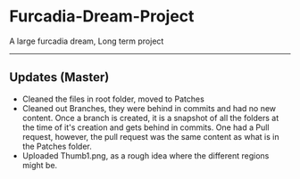 # Furcadia-Dream-Project
A large furcadia dream, Long term project

----

Updates (Master)
--------------

- Cleaned the files in root folder, moved to Patches
- Cleaned out Branches, they were behind in commits and had no new content. Once a branch is created, it is a snapshot of all the folders at the time of it's creation and gets behind in commits.  One had a Pull request, however, the pull request was the same content as what is in the Patches folder.
- Uploaded Thumb1.png, as a rough idea where the different regions might be.
